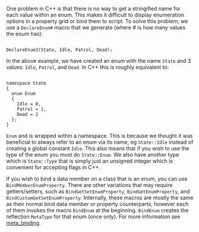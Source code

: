 One problem in C++ is that there is no way to get a stringified name for each value within an enum. This makes it difficult to display enumeration options in a property grid or bind them to script. To solve this problem, we use a `DeclareEnum#` macro that we generate (where # is how many values the enum has):

<pre><code class="language-csharp">
DeclareEnum3(State, Idle, Patrol, Dead);
</code></pre>

In the above example, we have created an enum with the name `State` and 3 values: `Idle`, `Patrol`, and `Dead`. In C++ this is roughly equivalent to:

<pre><code class="language-csharp">
namespace State
{
  enum Enum
  {
    Idle = 0,
    Patrol = 1,
    Dead = 2
  };
}
</code></pre>

`Enum` and is wrapped within a namespace. This is because we thought it was beneficial to always refer to an enum via its name, eg `State::Idle` instead of creating a global constant `Idle`. This also means that if you wish to use the type of the enum you must do `State::Enum`. We also have another type which is `State::Type` that is simply just an unsigned integer which is convenient for accepting flags in C++.

If you wish to bind a data member on a class that is an enum, you can use `BindMemberEnumProperty`. There are other variations that may require getters/setters, such as `BindGetSetEnumProperty`, `BindGetEnumProperty`, and `BindCustomGetSetEnumProperty`. Internally, these macros are mostly the same as their normal bind data member or property counterparts, however each of them invokes the macro `BindEnum` at the beginning. `BindEnum` creates the reflection `MetaType` for that enum (once only). For more information see [meta_binding](https://plasmaengine.github.io/PlasmaDocs/Plasma1/C++plasma_source_documentation/meta_binding.md).
 

 